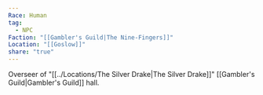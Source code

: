 ```yaml
---
Race: Human
tag:
  - NPC
Faction: "[[Gambler's Guild|The Nine-Fingers]]"
Location: "[[Goslow]]"
share: "true"
---
```


Overseer of "[[../Locations/The Silver Drake|The Silver Drake]]" [[Gambler's Guild|Gambler's Guild]] hall.